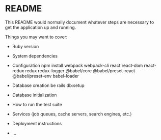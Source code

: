# README

This README would normally document whatever steps are necessary to get the
application up and running.

Things you may want to cover:

* Ruby version

* System dependencies

* Configuration
      npm install webpack webpack-cli react react-dom react-redux redux redux-logger @babel/core @babel/preset-react @babel/preset-env babel-loader
* Database creation
      be rails db:setup
* Database initialization

* How to run the test suite

* Services (job queues, cache servers, search engines, etc.)

* Deployment instructions

* ...
